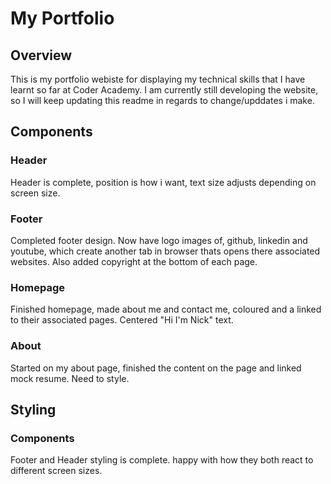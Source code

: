# My Portfolio

## Overview

This is my portfolio webiste for displaying my technical skills that I have learnt so far at Coder Academy. I am currently still developing the website, so I will keep updating this readme in regards to change/upddates i make.

## Components

### Header
Header is complete, position is how i want, text size adjusts depending on screen size.
### Footer
Completed footer design. Now have logo images of, github, linkedin and youtube, which create another tab in browser thats opens there associated websites. Also added copyright at the bottom of each page.

### Homepage
Finished homepage, made about me and contact me, coloured and a linked to their associated pages. Centered "Hi I'm Nick" text.

### About
Started on my about page, finished the content on the page and linked mock resume. Need to style.

## Styling

### Components

Footer and Header styling is complete. happy with how they both react to different screen sizes.